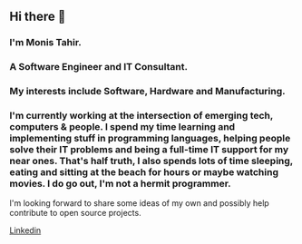 ## Hi there 👋

### I'm Monis Tahir. 
### A Software Engineer and IT Consultant.
### My interests include Software, Hardware and Manufacturing.

### I'm currently working at the intersection of emerging tech, computers & people. I spend my time learning and implementing stuff in programming languages, helping people solve their IT problems and being a full-time IT support for my near ones. That's half truth, I also spends lots of time sleeping, eating and sitting at the beach for hours or maybe watching movies. I do go out, I'm not a hermit programmer.
I'm looking forward to share some ideas of my own and possibly help contribute to open source projects.

[Linkedin](https://www.linkedin.com/in/monis-tahir-840197213/)


<!--
**monis-t/monis-t** is a ✨ _special_ ✨ repository because its `README.md` (this file) appears on your GitHub profile.

Here are some ideas to get you started:

- 🔭 I’m currently working on ...
- 🌱 I’m currently learning ...
- 👯 I’m looking to collaborate on ...
- 🤔 I’m looking for help with ...
- 💬 Ask me about ...
- 📫 How to reach me: ...
- 😄 Pronouns: ...
- ⚡ Fun fact: ...
-->
